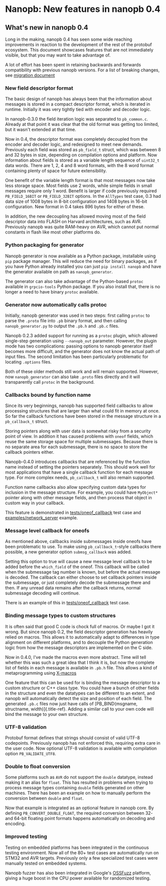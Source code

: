 # Nanopb: New features in nanopb 0.4

## What's new in nanopb 0.4

Long in the making, nanopb 0.4 has seen some wide reaching improvements
in reaction to the development of the rest of the protobuf ecosystem.
This document showcases features that are not immediately visible, but
that you may want to take advantage of.

A lot of effort has been spent in retaining backwards and forwards
compatibility with previous nanopb versions. For a list of breaking
changes, see [migration document](migration.html)

### New field descriptor format

The basic design of nanopb has always been that the information about
messages is stored in a compact descriptor format, which is iterated in
runtime. Initially it was very tightly tied with encoder and decoder
logic.

In nanopb-0.3.0 the field iteration logic was separated to
`pb_common.c`. Already at that point it was clear that the old format
was getting too limited, but it wasn't extended at that time.

Now in 0.4, the descriptor format was completely decoupled from the
encoder and decoder logic, and redesigned to meet new demands.
Previously each field was stored as `pb_field_t` struct, which was
between 8 and 32 bytes in size, depending on compilation options and
platform. Now information about fields is stored as a variable length
sequence of `uint32_t` data words. There are 1, 2, 4 and 8 word formats,
with the 8 word format containing plenty of space for future
extensibility.

One benefit of the variable length format is that most messages now take
less storage space. Most fields use 2 words, while simple fields in
small messages require only 1 word. Benefit is larger if code previously
required `PB_FIELD_16BIT` or `PB_FIELD_32BIT` options. In
the `AllTypes` test case, 0.3 had data size of 1008 bytes in
8-bit configuration and 1408 bytes in 16-bit configuration. New format
in 0.4 takes 896 bytes for either of these.

In addition, the new decoupling has allowed moving most of the field
descriptor data into FLASH on Harvard architectures, such as AVR.
Previously nanopb was quite RAM-heavy on AVR, which cannot put normal
constants in flash like most other platforms do.

### Python packaging for generator

Nanopb generator is now available as a Python package, installable using
`pip` package manager. This will reduce the need for binary
packages, as if you have Python already installed you can just
`pip install nanopb` and have the generator available on path as
`nanopb_generator`.

The generator can also take advantage of the Python-based `protoc`
available in `grpcio-tools` Python package. If you also install that,
there is no longer a need to have binary `protoc` available.

### Generator now automatically calls protoc

Initially, nanopb generator was used in two steps: first calling
`protoc` to parse the `.proto` file into `.pb` binary
format, and then calling `nanopb_generator.py` to output the
`.pb.h` and `.pb.c` files.

Nanopb 0.2.3 added support for running as a `protoc` plugin, which
allowed single-step generation using `--nanopb_out` parameter. However,
the plugin mode has two complications: passing options to nanopb
generator itself becomes more difficult, and the generator does not know
the actual path of input files. The second limitation has been
particularly problematic for locating `.options` files.

Both of these older methods still work and will remain supported.
However, now `nanopb_generator` can also take `.proto` files
directly and it will transparently call `protoc` in the background.

### Callbacks bound by function name

Since its very beginnings, nanopb has supported field callbacks to allow
processing structures that are larger than what could fit in memory at
once. So far the callback functions have been stored in the message
structure in a `pb_callback_t` struct.

Storing pointers along with user data is somewhat risky from a security
point of view. In addition it has caused problems with `oneof` fields,
which reuse the same storage space for multiple submessages. Because
there is no separate area for each submessage, there is no space to
store the callback pointers either.

Nanopb-0.4.0 introduces callbacks that are referenced by the function
name instead of setting the pointers separately. This should work well
for most applications that have a single callback function for each
message type. For more complex needs, `pb_callback_t` will also remain
supported.

Function name callbacks also allow specifying custom data types for
inclusion in the message structure. For example, you could have
`MyObject*` pointer along with other message fields, and then process
that object in custom way in your callback.

This feature is demonstrated in
[tests/oneof_callback](https://github.com/nanopb/nanopb/tree/master/tests/oneof_callback) test case and
[examples/network_server](https://github.com/nanopb/nanopb/tree/master/examples/network_server) example.

### Message level callback for oneofs

As mentioned above, callbacks inside submessages inside oneofs have been
problematic to use. To make using `pb_callback_t`-style callbacks there
possible, a new generator option `submsg_callback` was added.

Setting this option to true will cause a new message level callback to
be added before the `which_field` of the oneof. This callback will be
called when the submessage tag number is known, but before the actual
message is decoded. The callback can either choose to set callback
pointers inside the submessage, or just completely decode the submessage
there and then. If any unread data remains after the callback returns,
normal submessage decoding will continue.

There is an example of this in [tests/oneof_callback](https://github.com/nanopb/nanopb/tree/master/tests/oneof_callback) test case.

### Binding message types to custom structures

It is often said that good C code is chock full of macros. Or maybe I
got it wrong. But since nanopb 0.2, the field descriptor generation has
heavily relied on macros. This allows it to automatically adapt to
differences in type alignment on different platforms, and to decouple
the Python generation logic from how the message descriptors are
implemented on the C side.

Now in 0.4.0, I've made the macros even more abstract. Time will tell
whether this was such a great idea that I think it is, but now the
complete list of fields in each message is available in `.pb.h` file.
This allows a kind of metaprogramming using [X-macros]()

One feature that this can be used for is binding the message descriptor
to a custom structure or C++ class type. You could have a bunch of other
fields in the structure and even the datatypes can be different to an
extent, and nanopb will automatically detect the size and position of
each field. The generated `.pb.c` files now just have calls of
[PB_BIND(msgname, structname, width)]{.title-ref}. Adding a similar
call to your own code will bind the message to your own structure.

### UTF-8 validation

Protobuf format defines that strings should consist of valid UTF-8
codepoints. Previously nanopb has not enforced this, requiring extra
care in the user code. Now optional UTF-8 validation is available with
compilation option `PB_VALIDATE_UTF8`.

### Double to float conversion

Some platforms such as `AVR` do not support the `double`
datatype, instead making it an alias for `float`. This has resulted in
problems when trying to process message types containing `double` fields
generated on other machines. There has been an example on how to
manually perform the conversion between `double` and
`float`.

Now that example is integrated as an optional feature in nanopb core. By
defining `PB_CONVERT_DOUBLE_FLOAT`, the required conversion between 32-
and 64-bit floating point formats happens automatically on decoding and
encoding.

### Improved testing

Testing on embedded platforms has been integrated in the continuous
testing environment. Now all of the 80+ test cases are automatically run
on STM32 and AVR targets. Previously only a few specialized test cases
were manually tested on embedded systems.

Nanopb fuzzer has also been integrated in Google's [OSSFuzz](https://google.github.io/oss-fuzz/)
platform, giving a huge boost in the CPU power available for randomized
testing.
